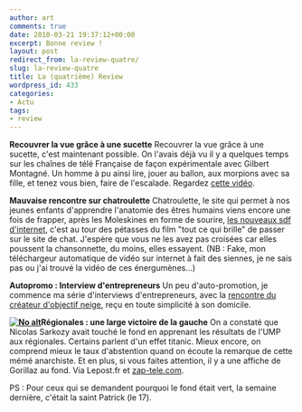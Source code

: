 ```yaml
---
author: art
comments: true
date: 2010-03-21 19:37:12+00:00
excerpt: Bonne review !
layout: post
redirect_from: la-review-quatre/
slug: la-review-quatre
title: La (quatrième) Review
wordpress_id: 433
categories:
- Actu
tags:
- review
---
```




**Recouvrer la vue grâce à une sucette**
Recouvrer la vue grâce à une sucette, c'est maintenant possible. On l'avais déjà vu il y a quelques temps sur les chaînes de télé Française de façon expérimentale avec Gilbert Montagné. Un homme à pu ainsi lire, jouer au ballon, aux morpions avec sa fille, et tenez vous bien, faire de l'escalade. Regardez [cette vidéo](http://www.youtube.com/watch?v=xNkw28fz9u0).

**Mauvaise rencontre sur chatroulette**
Chatroulette, le site qui permet à nos jeunes enfants d'apprendre l'anatomie des êtres humains viens encore une fois de frapper, après les Moleskines en forme de sourire, [les nouveaux sdf d'internet](http://www.youtube.com/watch?v=32vpgNiAH60), c'est au tour des pétasses du film "tout ce qui brille" de passer sur le site de chat. J'espère que vous ne les avez pas croisées car elles poussent la chansonnette, du moins, elles essayent. (NB : Fake, mon téléchargeur automatique de vidéo sur internet à fait des siennes, je ne sais pas ou j'ai trouvé la vidéo de ces énergumènes...)

**Autopromo : Interview d'entrepreneurs**
Un peu d'auto-promotion, je commence ma série d'interviews d'entrepreneurs, avec la [rencontre du créateur d'objectif neige](https://irz.fr/objectif-neige), reçu en toute simplicité à son domicile.

**<a href="https://static.irz.fr/2010/03/la-review.png"><img alt="No alt" data-src="https://static.irz.fr/2010/03/la-review-300x140.png" src="https://static.irz.fr/thumb.php?size=<100&crop=0&src=https://static.irz.fr/2010/03/la-review-300x140.png" /></a>Régionales : une large victoire de la gauche**
On a constaté que Nicolas Sarkozy avait touché le fond en apprenant les résultats de l'UMP aux régionales. Certains parlent d'un effet titanic. Mieux encore, on comprend mieux le taux d'abstention quand on écoute la remarque de cette mémé anarchiste. Et en plus, si vous faites attention, il y a une affiche de Gorillaz au fond.
Via Lepost.fr et [zap-tele.com](http://www.dailymotion.com/video/xcloc3_mamie-anarchiste_webcam).


PS : Pour ceux qui se demandent pourquoi le fond était vert, la semaine dernière, c'était la saint Patrick (le 17). 

